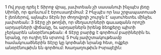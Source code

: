 1 Ով յոյսը դրել է Տիրոջ վրայ,
յաւիտեան չի սասանուի ինչպէս լեռը Սիոնի,
որ գտնւում է Երուսաղէմում:
2 Ինչպէս որ նա շրջապատուած է լեռներով,
այնպէս Տէրն իր ժողովրդի շուրջն է՝ այսուհետեւ մինչեւ յաւիտեան:
3 Տէրը չի թողնի, որ մեղաւորների գաւազանն որոշի արդարների վիճակը,
եւ արդարներն իրենց ձեռքերը պիտի չերկարեն անօրէնութեան:
4 Տէրը բարիք է գործում բարիներին
եւ նրանց, որ ուղիղ են սրտով:
5 Իսկ յափշտակութեամբ համակուածներին Տէրը կը կործանի նրանց հետ,
ովքեր անօրէնութիւն են գործում: Խաղաղութիւն Իսրայէլին:
